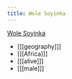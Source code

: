 ```yaml
---
title: Wole Soyinka
---
```


[Wole Soyinka](https://wedge.ontomatica.io/Nobel-Prize-Winners_-_19-09-05/Wedge?q=facet_18:1/facet_33:2&group=facet_18&index=0)

* [[[geography]]]
* [[[Africa]]]
* [[[alive]]]
* [[[male]]]


